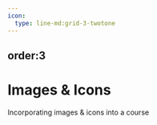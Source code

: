 ```yaml
---
icon:
  type: line-md:grid-3-twotone
---
```

order:3
---

# Images & Icons


Incorporating images & icons into a course
